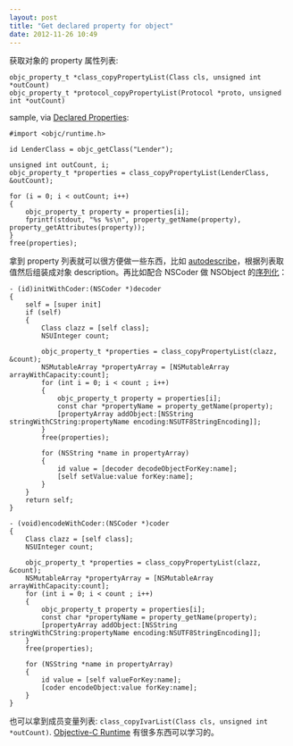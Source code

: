 ```yaml
---
layout: post
title: "Get declared property for object"
date: 2012-11-26 10:49
---
```


获取对象的 property 属性列表:

``` objc
objc_property_t *class_copyPropertyList(Class cls, unsigned int *outCount)
objc_property_t *protocol_copyPropertyList(Protocol *proto, unsigned int *outCount)
```

sample, via [Declared Properties][1]:

``` objc
#import <objc/runtime.h>

id LenderClass = objc_getClass("Lender");

unsigned int outCount, i;
objc_property_t *properties = class_copyPropertyList(LenderClass, &outCount);

for (i = 0; i < outCount; i++)
{
    objc_property_t property = properties[i];
    fprintf(stdout, "%s %s\n", property_getName(property), property_getAttributes(property));
}
free(properties);
```

拿到 property 列表就可以很方便做一些东西，比如 [autodescribe][2]，根据列表取值然后组装成对象 description。再比如配合 NSCoder 做 NSObject 的[序列化][3]：

``` objc
- (id)initWithCoder:(NSCoder *)decoder
{
    self = [super init]
    if (self)
    {
        Class clazz = [self class];
        NSUInteger count;

        objc_property_t *properties = class_copyPropertyList(clazz, &count);
        NSMutableArray *propertyArray = [NSMutableArray arrayWithCapacity:count];
        for (int i = 0; i < count ; i++)
        {
            objc_property_t property = properties[i];
            const char *propertyName = property_getName(property);
            [propertyArray addObject:[NSString stringWithCString:propertyName encoding:NSUTF8StringEncoding]];
        }
        free(properties);

        for (NSString *name in propertyArray)
        {
            id value = [decoder decodeObjectForKey:name];
            [self setValue:value forKey:name];
        }
    }
    return self;
}

- (void)encodeWithCoder:(NSCoder *)coder
{
    Class clazz = [self class];
    NSUInteger count;

    objc_property_t *properties = class_copyPropertyList(clazz, &count);
    NSMutableArray *propertyArray = [NSMutableArray arrayWithCapacity:count];
    for (int i = 0; i < count ; i++)
    {
        objc_property_t property = properties[i];
        const char *propertyName = property_getName(property);
        [propertyArray addObject:[NSString stringWithCString:propertyName encoding:NSUTF8StringEncoding]];
    }
    free(properties);

    for (NSString *name in propertyArray)
    {
        id value = [self valueForKey:name];
        [coder encodeObject:value forKey:name];
    }
}
```

也可以拿到成员变量列表: `class_copyIvarList(Class cls, unsigned int *outCount)`. [Objective-C Runtime][4] 有很多东西可以学习的。

[1]:https://developer.apple.com/library/mac/#documentation/Cocoa/Conceptual/ObjCRuntimeGuide/Articles/ocrtPropertyIntrospection.html
[2]:https://github.com/neoneye/autodescribe
[3]:http://www.cnblogs.com/likwo/archive/2011/05/26/2058134.html
[4]:https://developer.apple.com/library/mac/#documentation/Cocoa/Reference/ObjCRuntimeRef/Reference/reference.html

